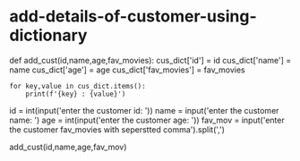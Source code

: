 # add-details-of-customer-using-dictionary


def add_cust(id,name,age,fav_movies):
    cus_dict['id'] = id
    cus_dict['name'] = name
    cus_dict['age'] = age
    cus_dict['fav_movies'] = fav_movies

    for key,value in cus_dict.items():
        print(f'{key} : {value}')



id = int(input('enter the customer id:  '))
name = input('enter the customer name:  ')
age = int(input('enter the customer age:  '))
fav_mov = input('enter the customer fav_movies with seperstted comma').split(',')

add_cust(id,name,age,fav_mov)
